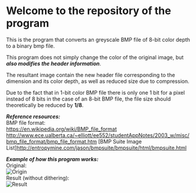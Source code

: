 # Welcome to the repository of the program

This is the program that converts an greyscale BMP file of 8-bit color depth to a binary bmp file.

This program does not simply change the color of the original image, but __*also modifies the header information*__.

The resultant image contain the new header file corresponding to the dimension and its color depth, as well as reduced size due to compression.

Due to the fact that in 1-bit color BMP file there is only one 1 bit for a pixel instead of 8 bits in the case of an 8-bit BMP file, the file size should theoretically be reduced by **1/8**.

__*Reference resources:*__\
BMP file format:\
https://en.wikipedia.org/wiki/BMP_file_format
http://www.ece.ualberta.ca/~elliott/ee552/studentAppNotes/2003_w/misc/bmp_file_format/bmp_file_format.htm
[BMP Suite Image List]http://entropymine.com/jason/bmpsuite/bmpsuite/html/bmpsuite.html

__*Example of how this program works:*__\
Original:\
![Origin](https://i.imgur.com/BQNXv8T.png)\
Result (without dithering):\
![Result](https://i.imgur.com/CNEQaTm.png)
